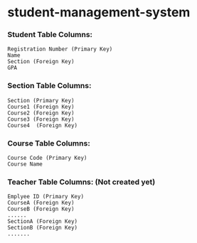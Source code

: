 # student-management-system
### Student Table Columns: 
    Registration Number (Primary Key)
    Name
    Section (Foreign Key)
    GPA

### Section Table Columns:
    Section (Primary Key)
    Course1 (Foreign Key)
    Course2 (Foreign Key)
    Course3 (Foreign Key)
    Course4  (Foreign Key)

### Course Table Columns:
    Course Code (Primary Key)
    Course Name

### Teacher Table Columns: (Not created yet)
    Emplyee ID (Primary Key)
    CourseA (Foreign Key)
    CourseB (Foreign Key)
    ......
    SectionA (Foreign Key)
    SectionB (Foreign Key)
    .......
